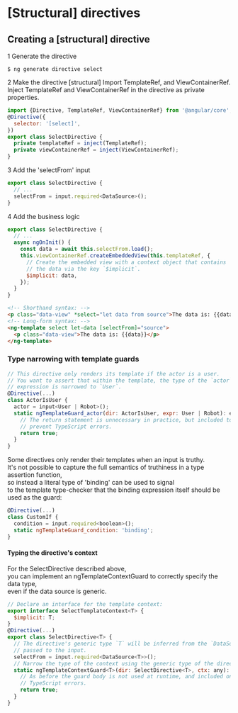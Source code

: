 # [Structural] directives

## Creating a [structural] directive

1 Generate the directive
```shell
$ ng generate directive select
```

2 Make the directive [structural]
Import TemplateRef, and ViewContainerRef.   
Inject TemplateRef and ViewContainerRef in the directive as private properties.

```js
import {Directive, TemplateRef, ViewContainerRef} from '@angular/core';
@Directive({
  selector: '[select]',
})
export class SelectDirective {
  private templateRef = inject(TemplateRef);
  private viewContainerRef = inject(ViewContainerRef);
}
```

3 Add the 'selectFrom' input
```js
export class SelectDirective {
  // ...
  selectFrom = input.required<DataSource>();
}
```

4 Add the business logic
```js
export class SelectDirective {
  // ...
  async ngOnInit() {
    const data = await this.selectFrom.load();
    this.viewContainerRef.createEmbeddedView(this.templateRef, {
      // Create the embedded view with a context object that contains
      // the data via the key `$implicit`.
      $implicit: data,
    });
  }
}
```
```html
<!-- Shorthand syntax: -->
<p class="data-view" *select="let data from source">The data is: {{data}}</p>
<!-- Long-form syntax: -->
<ng-template select let-data [selectFrom]="source">
  <p class="data-view">The data is: {{data}}</p>
</ng-template>
```

### Type narrowing with template guards
```js
// This directive only renders its template if the actor is a user.
// You want to assert that within the template, the type of the `actor`
// expression is narrowed to `User`.
@Directive(...)
class ActorIsUser {
  actor = input<User | Robot>();
  static ngTemplateGuard_actor(dir: ActorIsUser, expr: User | Robot): expr is User {
    // The return statement is unnecessary in practice, but included to
    // prevent TypeScript errors.
    return true;
  }
}
```

Some directives only render their templates when an input is truthy.   
It's not possible to capture the full semantics of truthiness in a type assertion function,   
so instead a literal type of 'binding' can be used to signal   
to the template type-checker that the binding expression itself should be used as the guard:
```js
@Directive(...)
class CustomIf {
  condition = input.required<boolean>();
  static ngTemplateGuard_condition: 'binding';
}
```

#### Typing the directive's context
For the SelectDirective described above,   
you can implement an ngTemplateContextGuard to correctly specify the data type,  
even if the data source is generic.

```js
// Declare an interface for the template context:
export interface SelectTemplateContext<T> {
  $implicit: T;
}
@Directive(...)
export class SelectDirective<T> {
  // The directive's generic type `T` will be inferred from the `DataSource` type
  // passed to the input.
  selectFrom = input.required<DataSource<T>>();
  // Narrow the type of the context using the generic type of the directive.
  static ngTemplateContextGuard<T>(dir: SelectDirective<T>, ctx: any): ctx is SelectTemplateContext<T> {
    // As before the guard body is not used at runtime, and included only to avoid
    // TypeScript errors.
    return true;
  }
}
```
